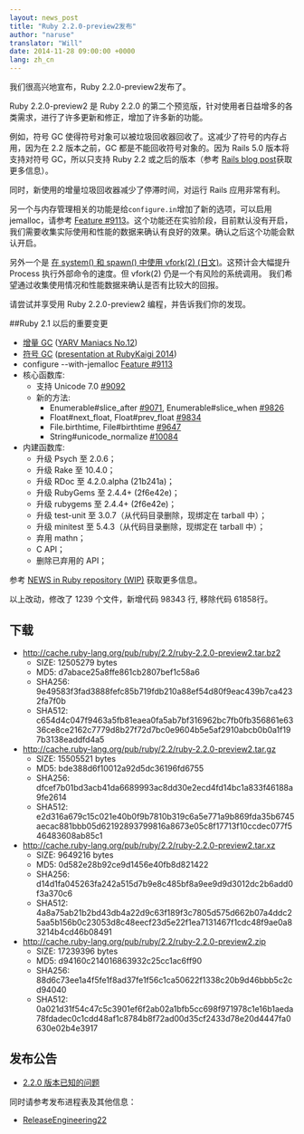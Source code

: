 ```yaml
---
layout: news_post
title: "Ruby 2.2.0-preview2发布"
author: "naruse"
translator: "Will"
date: 2014-11-28 09:00:00 +0000
lang: zh_cn
---
```


我们很高兴地宣布，Ruby 2.2.0-preview2发布了。

Ruby 2.2.0-preview2 是 Ruby 2.2.0 的第二个预览版，针对使用者日益增多的各类需求，进行了许多更新和修正，增加了许多新的功能。

例如，符号 GC 使得符号对象可以被垃圾回收器回收了。这减少了符号的内存占用，因为在 2.2 版本之前，GC 都是不能回收符号对象的。因为 Rails 5.0 版本将支持对符号 GC，所以只支持 Ruby 2.2 或之后的版本（参考 [Rails blog post](http://weblog.rubyonrails.org/2014/8/20/Rails-4-2-beta1/)获取更多信息）。

同时，新使用的增量垃圾回收器减少了停滞时间，对运行 Rails 应用非常有利。

另一个与内存管理相关的功能是给`configure.in`增加了新的选项，可以启用 jemalloc，请参考 [Feature #9113](https://bugs.ruby-lang.org/issues/9113)。这个功能还在实验阶段，目前默认没有开启，我们需要收集实际使用和性能的数据来确认有良好的效果。确认之后这个功能会默认开启。

另外一个是 [在 system() 和 spawn() 中使用 vfork(2) (日文)](http://www.a-k-r.org/d/2014-09.html#a2014_09_06)。这预计会大幅提升 Process 执行外部命令的速度。但 vfork(2) 仍是一个有风险的系统调用。 我们希望通过收集使用情况和性能数据来确认是否有比较大的回报。

请尝试并享受用 Ruby 2.2.0-preview2 编程，并告诉我们你的发现。

##Ruby 2.1 以后的重要变更

* [增量 GC](https://bugs.ruby-lang.org/issues/10137) ([YARV Maniacs No.12](http://magazine.rubyist.net/?0048-YARVManiacs))
* [符号 GC](https://bugs.ruby-lang.org/issues/9634) ([presentation at RubyKaigi 2014](http://www.slideshare.net/authorNari/symbol-gc))
* configure --with-jemalloc [Feature #9113](https://bugs.ruby-lang.org/issues/9113)
* 核心函数库:
  * 支持 Unicode 7.0 [#9092](https://bugs.ruby-lang.org/issues/9092)
  * 新的方法:
    * Enumerable#slice\_after [#9071](https://bugs.ruby-lang.org/issues/9071), Enumerable#slice\_when [#9826](https://bugs.ruby-lang.org/issues/9826)
    * Float#next\_float, Float#prev\_float [#9834](https://bugs.ruby-lang.org/issues/9834)
    * File.birthtime, File#birthtime [#9647](https://bugs.ruby-lang.org/issues/9647)
    * String#unicode\_normalize [#10084](https://bugs.ruby-lang.org/issues/10084)
* 内建函数库:
  * 升级 Psych 至 2.0.6；
  * 升级 Rake 至 10.4.0；
  * 升级 RDoc 至 4.2.0.alpha (21b241a)；
  * 升级 RubyGems 至 2.4.4+ (2f6e42e)；
  * 升级 rubygems 至 2.4.4+ (2f6e42e)；
  * 升级 test-unit 至 3.0.7（从代码目录删除，现绑定在 tarball 中）；
  * 升级 minitest 至 5.4.3（从代码目录删除，现绑定在 tarball 中）；
  * 弃用 mathn；
  * C API；
  * 删除已弃用的 API；

参考 [NEWS in Ruby repository (WIP)](https://github.com/ruby/ruby/blob/v2_2_0_preview2/NEWS) 获取更多信息。

以上改动，修改了 1239 个文件，新增代码 98343 行, 移除代码 61858行。

## 下载

* <http://cache.ruby-lang.org/pub/ruby/2.2/ruby-2.2.0-preview2.tar.bz2>
  * SIZE:   12505279 bytes
  * MD5:    d7abace25a8ffe861cb2807bef1c58a6
  * SHA256: 9e49583f3fad3888fefc85b719fdb210a88ef54d80f9eac439b7ca4232fa7f0b
  * SHA512: c654d4c047f9463a5fb81eaea0fa5ab7bf316962bc7fb0fb356861e6336ce8ce2162c7779d8b27f72d7bc0e9604b5e5af2910abcb0b0a1f197b3138eaddfd4a5
* <http://cache.ruby-lang.org/pub/ruby/2.2/ruby-2.2.0-preview2.tar.gz>
  * SIZE:   15505521 bytes
  * MD5:    bde388d6f10012a92d5dc36196fd6755
  * SHA256: dfcef7b01bd3acb41da6689993ac8dd30e2ecd4fd14bc1a833f46188a9fe2614
  * SHA512: e2d316a679c15c021e40b0f9b7810b319c6a5e771a9b869fda35b6745aecac881bbb05d62192893799816a8673e05c8f17713f10ccdec077f546483608ab85c1
* <http://cache.ruby-lang.org/pub/ruby/2.2/ruby-2.2.0-preview2.tar.xz>
  * SIZE:   9649216 bytes
  * MD5:    0d582e28b92ce9d1456e40fb8d821422
  * SHA256: d14d1fa045263fa242a515d7b9e8c485bf8a9ee9d9d3012dc2b6add0f3a370c6
  * SHA512: 4a8a75ab21b2bd43db4a22d9c63f189f3c7805d575d662b07a4ddc25aa5b156b0c23053d8c48eecf23d5e22f1ea7131467f1cdc48f9ae0a83214b4cd46b08491
* <http://cache.ruby-lang.org/pub/ruby/2.2/ruby-2.2.0-preview2.zip>
  * SIZE:   17239396 bytes
  * MD5:    d94160c214016863932c25cc1ac6ff90
  * SHA256: 88d6c73ee1a4f5fe1f8ad37fe1f56c1ca50622f1338c20b9d46bbb5c2cd94040
  * SHA512: 0a021d31f54c47c5c3901ef6f2ab02a1bfb5cc698f971978c1e16b1aeda78fdadec0c1cdd48af1c8784b8f72ad00d35cf2433d78e20d4447fa0630e02b4e3917

## 发布公告

* [2.2.0 版本已知的问题](http://bugs.ruby-lang.org/projects/ruby-trunk/issues?query_id=115)

同时请参考发布进程表及其他信息：

* [ReleaseEngineering22](http://bugs.ruby-lang.org/projects/ruby-trunk/wiki/ReleaseEngineering22)

